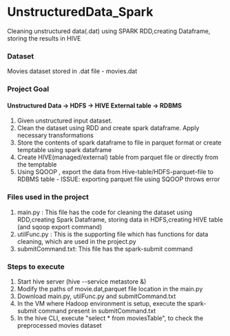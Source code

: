 # UnstructuredData_Spark
Cleaning unstructured data(.dat) using SPARK RDD,creating Dataframe, storing the results in HIVE 

### Dataset
Movies dataset stored in .dat file - movies.dat

### Project Goal

#### Unstructured Data -> HDFS  -> HIVE External table -> RDBMS

1. Given unstructured input dataset. 
2. Clean the dataset using RDD and create spark dataframe. Apply necessary transformations
3. Store the contents of spark dataframe to file in parquet format or create temptable using spark dataframe
4. Create HIVE(managed/external) table from parquet file or directly from the temptable
5. Using SQOOP , export the data from Hive-table/HDFS-parquet-file to RDBMS table  - ISSUE: exporting parquet file using SQOOP throws error

### Files used in the project
1. main.py : This file has the code for cleaning the dataset using RDD,creating Spark Dataframe, storing data in HDFS,creating HIVE table (and sqoop                    export command)
2. utilFunc.py : This is the supporting file which has functions for data cleaning, which are used in the project.py 
3. submitCommand.txt:  This file has the spark-submit command

### Steps to execute
1. Start hive server (hive --service metastore &)
2. Modify the paths of movie.dat,parquet file location in the main.py
3. Download main.py, utilFunc.py and submitCommand.txt
4. In the VM where Hadoop environment is setup, execute the spark-submit command present in submitCommand.txt
5. In the hive CLI, execute "select * from moviesTable", to check the preprocessed movies dataset
